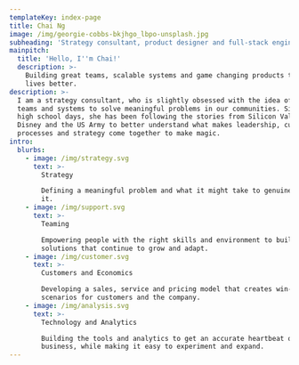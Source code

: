 ```yaml
---
templateKey: index-page
title: Chai Ng
image: /img/georgie-cobbs-bkjhgo_lbpo-unsplash.jpg
subheading: 'Strategy consultant, product designer and full-stack engineer.'
mainpitch:
  title: 'Hello, I''m Chai!'
  description: >-
    Building great teams, scalable systems and game changing products to make
    lives better.
description: >-
  I am a strategy consultant, who is slightly obsessed with the idea of building
  teams and systems to solve meaningful problems in our communities. Since her
  high school days, she has been following the stories from Silicon Valley,
  Disney and the US Army to better understand what makes leadership, culture,
  processes and strategy come together to make magic.
intro:
  blurbs:
    - image: /img/strategy.svg
      text: >-
        Strategy

        Defining a meaningful problem and what it might take to genuinely solve
        it.
    - image: /img/support.svg
      text: >-
        Teaming

        Empowering people with the right skills and environment to build great
        solutions that continue to grow and adapt.
    - image: /img/customer.svg
      text: >-
        Customers and Economics

        Developing a sales, service and pricing model that creates win-win
        scenarios for customers and the company.
    - image: /img/analysis.svg
      text: >-
        Technology and Analytics

        Building the tools and analytics to get an accurate heartbeat of the
        business, while making it easy to experiment and expand.
---
```


